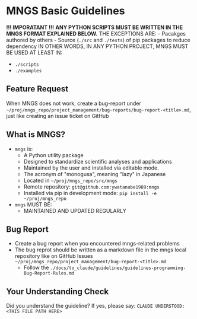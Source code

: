 <!-- ---
!-- Timestamp: 2025-05-30 04:47:50
!-- Author: ywatanabe
!-- File: /ssh:ywatanabe@sp:/home/ywatanabe/.dotfiles/.claude/to_claude/guidelines/python/IMPORTANT-MNGS-01-basic.md
!-- --- -->

# MNGS Basic Guidelines

**!!! IMPORATANT !!!**
**ANY PYTHON SCRIPTS MUST BE WRITTEN IN THE MNGS FORMAT EXPLAINED BELOW.**
THE EXCEPTIONS ARE:
    - Pacakges authored by others
    - Source (`./src` and `./tests`) of pip packages to reduce dependency
IN OTHER WORDS, IN ANY PYTHON PROJECT, MNGS MUST BE USED AT LEAST IN:
- `./scripts`
- `./examples`

## Feature Request
When MNGS does not work, create a bug-report under `~/proj/mngs_repo/project_management/bug-reports/bug-report-<title>.md`, just like creating an issue ticket on GitHub

## What is MNGS?
- `mngs` is:
    - A Python utility package
    - Designed to standardize scientific analyses and applications
    - Maintained by the user and installed via editable mode.
    - The acronym of "monogusa", meaning "lazy" in Japanese
    - Located in `~/proj/mngs_repo/src/mngs`
    - Remote repository: `git@github.com:ywatanabe1989:mngs`
    - Installed via pip in development mode: `pip install -e ~/proj/mngs_repo`
- `mngs` MUST BE:
    - MAINTAINED AND UPDATED REGULARLY

## Bug Report
- Create a bug report when you encountered mngs-related problems
- The bug reprot should be written as a markdown file in the mngs local repository like on GitHub Issues
  `~/proj/mngs_repo/project_management/bug-report-<title>.md`
  - Follow the `./docs/to_claude/guidelines/guidelines-programming-Bug-Report-Rules.md`

## Your Understanding Check
Did you understand the guideline? If yes, please say:
`CLAUDE UNDERSTOOD: <THIS FILE PATH HERE>`

<!-- EOF -->